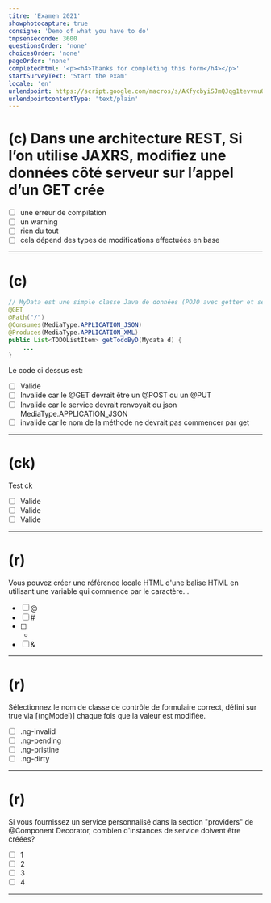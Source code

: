 ```yaml
---
titre: 'Examen 2021'
showphotocapture: true
consigne: 'Demo of what you have to do'
tmpsenseconde: 3600
questionsOrder: 'none'
choicesOrder: 'none'
pageOrder: 'none'
completedhtml: '<p><h4>Thanks for completing this form</h4></p>'
startSurveyText: 'Start the exam'
locale: 'en'
urlendpoint: https://script.google.com/macros/s/AKfycbyiSJmQJqg1tevvnuQEKR_kcQW4vekO88Z1z9fCN-1SLWIuogJr_ZXZ1w5m609ptXFPyQ/exec
urlendpointcontentType: 'text/plain'
---
```

# (c) Dans une architecture REST, Si l’on utilise JAXRS, modifiez une données côté serveur sur l’appel d’un GET crée

- [ ] une erreur de compilation
- [ ] un warning
- [ ] rien du tout
- [ ] cela dépend des types de modifications effectuées en base

----

# (c)
```java
// MyData est une simple classe Java de données (POJO avec getter et setter)
@GET
@Path("/")
@Consumes(MediaType.APPLICATION_JSON)
@Produces(MediaType.APPLICATION_XML)
public List<TODOListItem> getTodoByD(Mydata d) {
    ...
}
```

Le code ci dessus est:

- [ ] Valide
- [ ] Invalide car le @GET devrait être un @POST ou un @PUT
- [ ] Invalide car le service devrait renvoyait du json MediaType.APPLICATION_JSON
- [ ] invalide car le nom de la méthode ne devrait pas commencer par get

----

# (ck)

Test ck

- [ ] Valide
- [ ] Valide
- [ ] Valide

----

# (r)

Vous pouvez créer une référence locale HTML d'une balise HTML en utilisant une variable qui commence par le caractère...

- [ ] @
- [ ] \#
- [ ] *
- [ ] &

---

# (r)

Sélectionnez le nom de classe de contrôle de formulaire correct, défini sur true via [(ngModel)] chaque fois que la valeur est modifiée.

- [ ] .ng-invalid
- [ ] .ng-pending
- [ ] .ng-pristine
- [ ] .ng-dirty

----

# (r)
Si vous fournissez un service personnalisé dans la section "providers" de @Component Decorator, combien d'instances de service doivent être créées?

- [ ] 1
- [ ] 2
- [ ] 3
- [ ] 4

---

